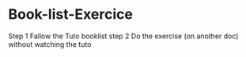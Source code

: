 # Book-list-Exercice
Step 1 Fallow the Tuto booklist
step 2 Do the exercise (on another doc) without watching the tuto

